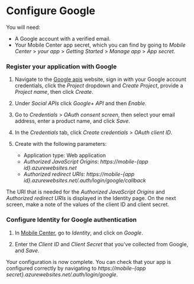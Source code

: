 # Configure Google

You will need:
* A Google account with a verified email.
* Your Mobile Center app secret, which you can find by going to _Mobile Center_ > _your app_ > _Getting Started_ > _Manage app_ > _App secret_.

### **Register your application with Google**

1. Navigate to the [Google apis] website, sign in with your Google account credentials, click the _Project_ dropdown and _Create Project_, provide a _Project name_, then click _Create_.

2. Under _Social APIs_ click _Google+ API_ and then _Enable_.

3. Go to _Credentials_ > _OAuth consent screen_, then select your email address, enter a product name, and click _Save_.

4. In the _Credentials_ tab, click _Create credentials_ > _OAuth client ID_.

5. Create with the following parameters:
    * Application type: Web application
    * _Authorized JavaScript Origins_: _https://mobile-{app id}.azurewebsites.net_
    * _Authorized redirect URIs_: _https://mobile-{app id}.azurewebsites.net/.auth/login/google/callback_

The URI that is needed for the _Authorized JavaScript Origins_ and _Authorized redirect URIs_ is displayed in the Identity page.
On the next screen, make a note of the values of the client ID and client secret.

### **Configure Identity for Google authentication**

1. In [Mobile Center], go to _Identity_, and click on _Google_.

2. Enter the _Client ID_ and _Client Secret_ that you've collected from Google, and _Save_.

Your configuration is now complete. You can check that your app is configured correctly by navigating to _https://mobile-{app secret}.azurewebsites.net/.auth/login/google_.

[Mobile Center]: https://mobile.azure.com/
[Google apis]: http://go.microsoft.com/fwlink/p/?LinkId=268303
